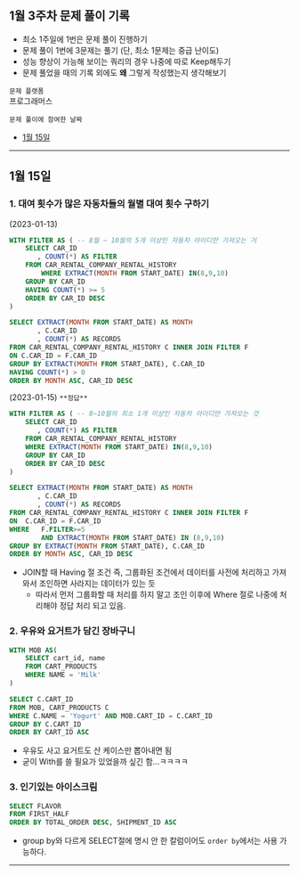 ## 1월 3주차 문제 풀이 기록

- 최소 1주일에 1번은 문제 풀이 진행하기
- 문제 풀이 1번에 3문제는 풀기 (단, 최소 1문제는 중급 난이도)
- 성능 향상이 가능해 보이는 쿼리의 경우 나중에 따로 Keep해두기
- 문제 풀었을 때의 기록 외에도 **왜** 그렇게 작성했는지 생각해보기

`문제 플랫폼`     
프로그래머스

`문제 풀이에 참여한 날짜`
- [1월 15일](#1월-15일)

---

## 1월 15일

### 1. 대여 횟수가 많은 자동차들의 월별 대여 횟수 구하기

(2023-01-13)

```sql
WITH FILTER AS ( -- 8월 ~ 10월의 5개 이상인 자동차 아이디만 가져오는 거
    SELECT CAR_ID
       , COUNT(*) AS FILTER
    FROM CAR_RENTAL_COMPANY_RENTAL_HISTORY
		WHERE EXTRACT(MONTH FROM START_DATE) IN(8,9,10)
    GROUP BY CAR_ID
    HAVING COUNT(*) >= 5 
    ORDER BY CAR_ID DESC
)

SELECT EXTRACT(MONTH FROM START_DATE) AS MONTH
       , C.CAR_ID
       , COUNT(*) AS RECORDS
FROM CAR_RENTAL_COMPANY_RENTAL_HISTORY C INNER JOIN FILTER F
ON C.CAR_ID = F.CAR_ID
GROUP BY EXTRACT(MONTH FROM START_DATE), C.CAR_ID
HAVING COUNT(*) > 0
ORDER BY MONTH ASC, CAR_ID DESC
```

(2023-01-15) `**정답**`

```sql
WITH FILTER AS ( -- 8~10월의 최소 1개 이상인 자동차 아이디만 가져오는 것
    SELECT CAR_ID
       , COUNT(*) AS FILTER
    FROM CAR_RENTAL_COMPANY_RENTAL_HISTORY
    WHERE EXTRACT(MONTH FROM START_DATE) IN(8,9,10)
    GROUP BY CAR_ID
    ORDER BY CAR_ID DESC
)

SELECT EXTRACT(MONTH FROM START_DATE) AS MONTH
       , C.CAR_ID
       , COUNT(*) AS RECORDS
FROM CAR_RENTAL_COMPANY_RENTAL_HISTORY C INNER JOIN FILTER F
ON  C.CAR_ID = F.CAR_ID 
WHERE   F.FILTER>=5 
        AND EXTRACT(MONTH FROM START_DATE) IN (8,9,10)
GROUP BY EXTRACT(MONTH FROM START_DATE), C.CAR_ID
ORDER BY MONTH ASC, CAR_ID DESC
```

- JOIN할 때 Having 절 조건 즉, 그룹화된 조건에서 데이터를 사전에 처리하고 가져와서 조인하면 사라지는 데이터가 있는 듯
    - 따라서 먼저 그룹화할 때 처리를 하지 말고 조인 이후에 Where 절로 나중에 처리해야 정답 처리 되고 있음.

### 2.  우유와 요거트가 담긴 장바구니

```sql
WITH MOB AS(
    SELECT cart_id, name
    FROM CART_PRODUCTS
    WHERE NAME = 'Milk'
)

SELECT C.CART_ID
FROM MOB, CART_PRODUCTS C
WHERE C.NAME = 'Yogurt' AND MOB.CART_ID = C.CART_ID 
GROUP BY C.CART_ID
ORDER BY CART_ID ASC
```

- 우유도 사고 요거트도 산 케이스만 뽑아내면 됨
- 굳이 With를 쓸 필요가 있었을까 싶긴 함…ㅋㅋㅋㅋ

### 3. 인기있는 아이스크림

```sql
SELECT FLAVOR
FROM FIRST_HALF
ORDER BY TOTAL_ORDER DESC, SHIPMENT_ID ASC
```

- group by와 다르게 SELECT절에 명시 안 한 칼럼이어도 `order by`에서는 사용 가능하다.

------



